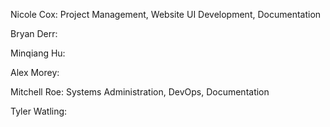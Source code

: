 Nicole Cox: Project Management, Website UI Development, Documentation

Bryan Derr:

Minqiang Hu:

Alex Morey:

Mitchell Roe: Systems Administration, DevOps, Documentation

Tyler Watling:
